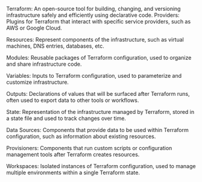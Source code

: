 Terraform: An open-source tool for building, changing, and versioning infrastructure safely and efficiently using declarative code.
Providers: Plugins for Terraform that interact with specific service providers, such as AWS or Google Cloud.

Resources: Represent components of the infrastructure, such as virtual machines, DNS entries, databases, etc.

Modules: Reusable packages of Terraform configuration, used to organize and share infrastructure code.

Variables: Inputs to Terraform configuration, used to parameterize and customize infrastructure.

Outputs: Declarations of values that will be surfaced after Terraform runs, often used to export data to other tools or workflows.

State: Representation of the infrastructure managed by Terraform, stored in a state file and used to track changes over time.

Data Sources: Components that provide data to be used within Terraform configuration, such as information about existing resources.

Provisioners: Components that run custom scripts or configuration management tools after Terraform creates resources.

Workspaces: Isolated instances of Terraform configuration, used to manage multiple environments within a single Terraform state.